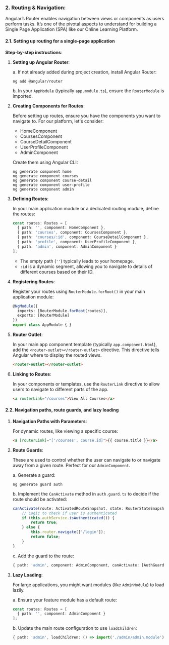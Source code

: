 ### 2. Routing & Navigation:

Angular’s Router enables navigation between views or components as users perform tasks. It’s one of the pivotal aspects to understand for building a Single Page Application (SPA) like our Online Learning Platform.

#### 2.1. **Setting up routing for a single-page application**

**Step-by-step instructions**:

1. **Setting up Angular Router**:

    a. If not already added during project creation, install Angular Router:
    ```
    ng add @angular/router
    ```

    b. In your `AppModule` (typically `app.module.ts`), ensure the `RouterModule` is imported.

2. **Creating Components for Routes**:

    Before setting up routes, ensure you have the components you want to navigate to. For our platform, let's consider:
    - HomeComponent
    - CoursesComponent
    - CourseDetailComponent
    - UserProfileComponent
    - AdminComponent

    Create them using Angular CLI:
    ```
    ng generate component home
    ng generate component courses
    ng generate component course-detail
    ng generate component user-profile
    ng generate component admin
    ```

3. **Defining Routes**:

    In your main application module or a dedicated routing module, define the routes:

    ```typescript
    const routes: Routes = [
      { path: '', component: HomeComponent },
      { path: 'courses', component: CoursesComponent },
      { path: 'courses/:id', component: CourseDetailComponent },
      { path: 'profile', component: UserProfileComponent },
      { path: 'admin', component: AdminComponent }
    ];
    ```

    - The empty path (`''`) typically leads to your homepage.
    - `:id` is a dynamic segment, allowing you to navigate to details of different courses based on their ID.

4. **Registering Routes**:

    Register your routes using `RouterModule.forRoot()` in your main application module:

    ```typescript
    @NgModule({
      imports: [RouterModule.forRoot(routes)],
      exports: [RouterModule]
    })
    export class AppModule { }
    ```

5. **Router Outlet**:

    In your main app component template (typically `app.component.html`), add the `<router-outlet></router-outlet>` directive. This directive tells Angular where to display the routed views.

    ```html
    <router-outlet></router-outlet>
    ```

6. **Linking to Routes**:

    In your components or templates, use the `RouterLink` directive to allow users to navigate to different parts of the app.

    ```html
    <a routerLink="/courses">View All Courses</a>
    ```

#### 2.2. **Navigation paths, route guards, and lazy loading**

1. **Navigation Paths with Parameters**:

    For dynamic routes, like viewing a specific course:

    ```html
    <a [routerLink]="['/courses', course.id]">{{ course.title }}</a>
    ```

2. **Route Guards**:

    These are used to control whether the user can navigate to or navigate away from a given route. Perfect for our `AdminComponent`.

    a. Generate a guard:
    ```
    ng generate guard auth
    ```

    b. Implement the `CanActivate` method in `auth.guard.ts` to decide if the route should be activated:

    ```typescript
    canActivate(route: ActivatedRouteSnapshot, state: RouterStateSnapshot): boolean {
        // Logic to check if user is authenticated
        if (this.authService.isAuthenticated()) {
            return true;
        } else {
            this.router.navigate(['/login']);
            return false;
        }
    }
    ```

    c. Add the guard to the route:

    ```typescript
    { path: 'admin', component: AdminComponent, canActivate: [AuthGuard] }
    ```

3. **Lazy Loading**:

    For large applications, you might want modules (like `AdminModule`) to load lazily.

    a. Ensure your feature module has a default route:

    ```typescript
    const routes: Routes = [
      { path: '', component: AdminComponent }
    ];
    ```

    b. Update the main route configuration to use `loadChildren`:

    ```typescript
    { path: 'admin', loadChildren: () => import('./admin/admin.module').then(m => m.AdminModule) }
    ```